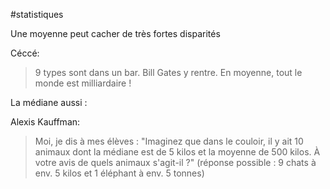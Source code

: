 #statistiques

Une moyenne peut cacher de très fortes disparités

Céccé: 
> 9 types sont dans un bar. Bill Gates y rentre. En moyenne, tout le monde est milliardaire !

La médiane aussi : 

Alexis Kauffman: 
> Moi, je dis à mes élèves : "Imaginez que dans le couloir, il y ait 10 animaux dont la médiane est de 5 kilos et la moyenne de 500 kilos. À votre avis de quels animaux s'agit-il ?" (réponse possible : 9 chats à env. 5 kilos et 1 éléphant à env. 5 tonnes)